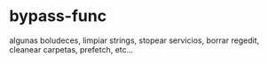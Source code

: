 # bypass-func
algunas boludeces, limpiar strings, stopear servicios, borrar regedit, cleanear carpetas, prefetch, etc...

